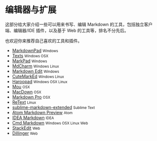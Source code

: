编辑器与扩展
====

这部分给大家介绍一些可以用来书写、编辑 Markdown 的工具，包括独立客户端、编辑器/IDE 插件，以及基于 Web 的工具等，排名不分先后。

也欢迎你来推荐自己喜欢的工具和插件。

- [MarkdownPad](markdownpad.md) <small>Windows</small>
- [Texts](texts.md) <small>Windows OSX</small>
- [MarkPad](markpad.md) <small>Windows</small>
- [MdCharm](mdcharm.md) <small>Windows Linux</small>
- [Markdown Edit](markdown-edit.md) <small>Windows</small>
- [CuteMarkEd](cutemarked.md) <small>Windows Linux</small>
- [Haroopad](haroopad.md) <small>Windows OSX Linux</small>
- [Mou](mou.md) <small>OSX</small>
- [MacDown](macdown.md) <small>OSX</small>
- [Markdown Pro](markdown-pro.md) <small>OSX</small>
- [ReText](retext.md) <small>Linux</small>
- [sublime-markdown-extended](sublime-markdown-extended.md) <small>Sublime Text</small>
- [Atom Markdown Preview](atom-markdown-preview.md) <small>Atom</small>
- [IDEA Markdown](idea-markdown.md) <small>IDEA</small>
- [Cmd Markdown](cmd-markdown.md) <small>Windows OSX Linux Web</small>
- [StackEdit](stackedit.md) <small>Web</small>
- [Dillinger](dillinger.md) <small>Web</small>
